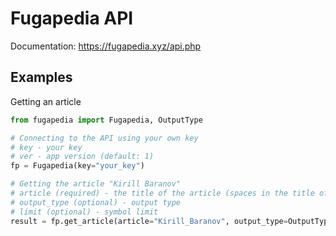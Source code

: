 # Fugapedia API
Documentation: https://fugapedia.xyz/api.php

## Examples
Getting an article

```python
from fugapedia import Fugapedia, OutputType

# Connecting to the API using your own key
# key - your key
# ver - app version (default: 1)
fp = Fugapedia(key="your_key")

# Getting the article "Kirill Baranov"
# article (required) - the title of the article (spaces in the title of the article must be filled in with "_", for example: "Kirill_Baranov")
# output_type (optional) - output type
# limit (optional) - symbol limit
result = fp.get_article(article="Kirill_Baranov", output_type=OutputType.TEXT, limit=100)
```

